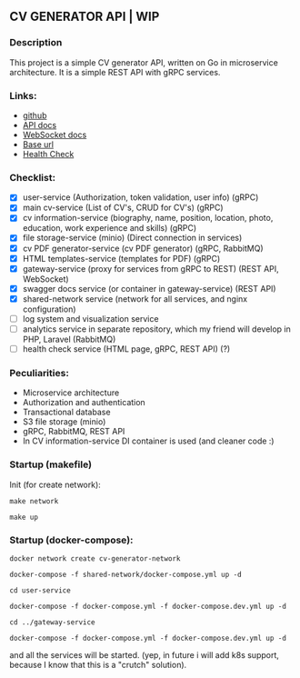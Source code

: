 ## CV GENERATOR API | WIP

### Description
This project is a simple CV generator API, written on Go in microservice architecture. It is a simple REST API with gRPC services.

### Links:
- [github](https://github.com/m1n64/cv-generator-api)
- [API docs](https://api.resumego.online/docs/)
- [WebSocket docs](https://api.resumego.online/ws-docs/)
- [Base url](https://api.resumego.online)
- [Health Check](https://health.resumego.online)

### Checklist:
- [x] user-service (Authorization, token validation, user info) (gRPC)
- [x] main cv-service (List of CV\'s, CRUD for CV\'s) (gRPC)
- [x] cv information-service (biography, name, position, location, photo, education, work experience and skills) (gRPC) 
- [x] file storage-service (minio) (Direct connection in services)
- [x] cv PDF generator-service (cv PDF generator) (gRPC, RabbitMQ)
- [x] HTML templates-service (templates for PDF) (gRPC)
- [x] gateway-service (proxy for services from gRPC to REST) (REST API, WebSocket)
- [x] swagger docs service (or container in gateway-service) (REST API)
- [x] shared-network service (network for all services, and nginx configuration)
- [ ] log system and visualization service
- [ ] analytics service in separate repository, which my friend will develop in PHP, Laravel (RabbitMQ)
- [ ] health check service (HTML page, gRPC, REST API) (?)

### Peculiarities:
- Microservice architecture
- Authorization and authentication
- Transactional database
- S3 file storage (minio)
- gRPC, RabbitMQ, REST API
- In CV information-service DI container is used (and cleaner code :)

### Startup (makefile)
Init (for create network):
```shell
make network
```
```shell
make up
```

### Startup (docker-compose):
```shell
docker network create cv-generator-network
```
```shell
docker-compose -f shared-network/docker-compose.yml up -d
```
```shell
cd user-service
```
```shell
docker-compose -f docker-compose.yml -f docker-compose.dev.yml up -d
```
```shell
cd ../gateway-service
```
```shell
docker-compose -f docker-compose.yml -f docker-compose.dev.yml up -d
```
and all the services will be started. (yep, in future i will add k8s support, because I know that this is a "crutch" solution).
